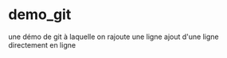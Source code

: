 ﻿# demo_git
une démo de git
à laquelle on rajoute une ligne 
ajout d'une ligne directement en ligne 

